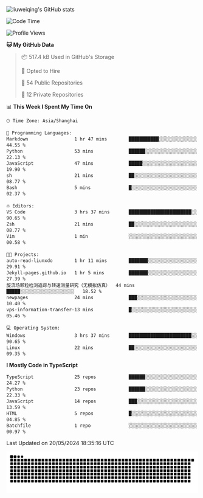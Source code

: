 ![liuweiqing's GitHub stats](https://github-readme-stats.vercel.app/api?username=14790897&show_icons=true&locale=cn&include_all_commits=true&count_private=true)

<!--START_SECTION:waka-->
![Code Time](http://img.shields.io/badge/Code%20Time-1%2C007%20hrs%206%20mins-blue)

![Profile Views](http://img.shields.io/badge/Profile%20Views-1-blue)

**🐱 My GitHub Data** 

> 📦 517.4 kB Used in GitHub's Storage 
 > 
> 💼 Opted to Hire
 > 
> 📜 54 Public Repositories 
 > 
> 🔑 12 Private Repositories 
 > 
📊 **This Week I Spent My Time On** 

```text
🕑︎ Time Zone: Asia/Shanghai

💬 Programming Languages: 
Markdown                 1 hr 47 mins        ███████████░░░░░░░░░░░░░░   44.55 % 
Python                   53 mins             ██████░░░░░░░░░░░░░░░░░░░   22.13 % 
JavaScript               47 mins             █████░░░░░░░░░░░░░░░░░░░░   19.90 % 
sh                       21 mins             ██░░░░░░░░░░░░░░░░░░░░░░░   08.77 % 
Bash                     5 mins              █░░░░░░░░░░░░░░░░░░░░░░░░   02.37 % 

🔥 Editors: 
VS Code                  3 hrs 37 mins       ███████████████████████░░   90.65 % 
Zsh                      21 mins             ██░░░░░░░░░░░░░░░░░░░░░░░   08.77 % 
Vim                      1 min               ░░░░░░░░░░░░░░░░░░░░░░░░░   00.58 % 

🐱‍💻 Projects: 
auto-read-liunxdo        1 hr 11 mins        ███████░░░░░░░░░░░░░░░░░░   29.91 % 
Jekyll-pages.github.io   1 hr 5 mins         ███████░░░░░░░░░░░░░░░░░░   27.39 % 
旋流场颗粒检测追踪与转速测量研究（无模拟仿真）  44 mins             █████░░░░░░░░░░░░░░░░░░░░   18.52 % 
newpages                 24 mins             ███░░░░░░░░░░░░░░░░░░░░░░   10.40 % 
vps-information-transfer-13 mins             █░░░░░░░░░░░░░░░░░░░░░░░░   05.46 % 

💻 Operating System: 
Windows                  3 hrs 37 mins       ███████████████████████░░   90.65 % 
Linux                    22 mins             ██░░░░░░░░░░░░░░░░░░░░░░░   09.35 % 
```

**I Mostly Code in TypeScript** 

```text
TypeScript               25 repos            ██████░░░░░░░░░░░░░░░░░░░   24.27 % 
Python                   23 repos            ██████░░░░░░░░░░░░░░░░░░░   22.33 % 
JavaScript               14 repos            ███░░░░░░░░░░░░░░░░░░░░░░   13.59 % 
HTML                     5 repos             █░░░░░░░░░░░░░░░░░░░░░░░░   04.85 % 
Batchfile                1 repo              ░░░░░░░░░░░░░░░░░░░░░░░░░   00.97 % 
```




 Last Updated on 20/05/2024 18:35:16 UTC
<!--END_SECTION:waka-->

<picture>
  <source media="(prefers-color-scheme: dark)" srcset="https://raw.githubusercontent.com/14790897/14790897/output/github-contribution-grid-snake-dark.svg" />
  <source media="(prefers-color-scheme: light)" srcset="https://raw.githubusercontent.com/14790897/14790897/output/github-contribution-grid-snake.svg" />
  <img alt="github-snake" src="https://raw.githubusercontent.com/14790897/14790897/output/github-contribution-grid-snake.svg" />
</picture>
